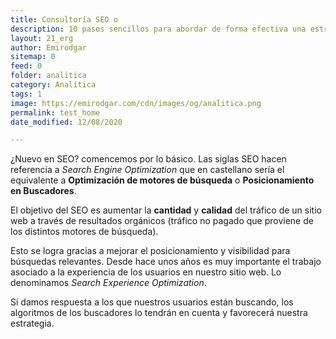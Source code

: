 ```yaml
---
title: Consultoría SEO o
description: 10 pasos sencillos para abordar de forma efectiva una estrategia de analítica web.
layout: 21_erg
author: Emirodgar
sitemap: 0
feed: 0
folder: analitica
category: Analítica
tags: 1
image: https://emirodgar.com/cdn/images/og/analitica.png
permalink: test_home
date_modified: 12/08/2020

---
```


¿Nuevo en SEO? comencemos por lo básico. Las siglas SEO hacen referencia a *Search Engine Optimization* que en castellano sería el equivalente a **Optimización de motores de búsqueda** o **Posicionamiento en Buscadores**.

El objetivo del SEO es aumentar la **cantidad** y **calidad** del tráfico de un sitio web a través de resultados orgánicos (tráfico no pagado que proviene de los distintos motores de búsqueda). 

Esto se logra gracias a mejorar el posicionamiento y visibilidad para búsquedas relevantes. Desde hace unos años es muy importante el trabajo asociado a la experiencia de los usuarios en nuestro sitio web. Lo denominamos *Search Experience Optimization*.

Si damos respuesta a los que nuestros usuarios están buscando, los algoritmos de los buscadores lo tendrán en cuenta y favorecerá nuestra estrategia.
<!--stackedit_data:
eyJoaXN0b3J5IjpbLTc3MTk3NDM4NSwtNDk2NTEzMTUxLC0xNj
A2OTMxNTA0LC02NDIxMTkxODEsMTU1OTM3NDE1OSwtMTU5MjU4
NTMzMSwtODE2Nzk5NDI2LDk3MzQ1MzE3LDY4MjE1NjU5MCwxMj
c1OTU2NjQyLDYwNzg2NTI1MywzNTE3MjI0OTIsMTgxMDY1MTUx
OCwtNjkyOTg1NDAwLDExMzM4NjQzOTAsLTEwNDA0NDk1Nyw5Mz
Y5MDUxNDksMTQxMjg2NDE3NywxMzA5MjgxNDEyLC0xODAzNzAz
NTgzXX0=
-->